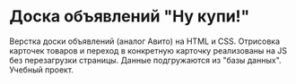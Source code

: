 # Доска объявлений "Ну купи!"
Верстка доски объявлений (аналог Авито) на HTML и CSS. Отрисовка карточек товаров и переход в конкретную карточку реализованы на JS без перезагрузки страницы. Данные подгружаются из "базы данных".
Учебный проект.